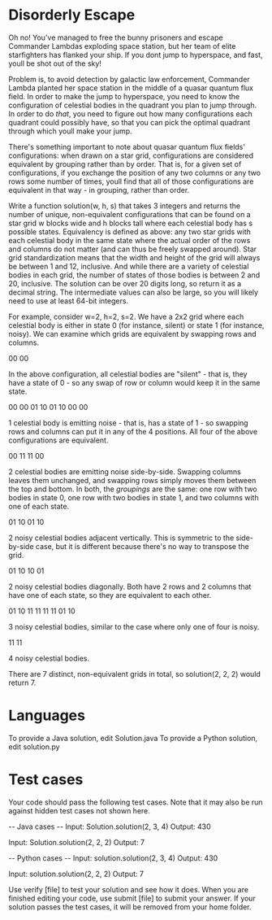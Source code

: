 Disorderly Escape
=================

Oh no! You've managed to free the bunny prisoners and escape Commander Lambdas exploding space station, but her team of elite starfighters has flanked your ship. If you dont jump to hyperspace, and fast, youll be shot out of the sky!

Problem is, to avoid detection by galactic law enforcement, Commander Lambda planted her space station in the middle of a quasar quantum flux field. In order to make the jump to hyperspace, you need to know the configuration of celestial bodies in the quadrant you plan to jump through. In order to do *that*, you need to figure out how many configurations each quadrant could possibly have, so that you can pick the optimal quadrant through which youll make your jump.

There's something important to note about quasar quantum flux fields' configurations: when drawn on a star grid, configurations are considered equivalent by grouping rather than by order. That is, for a given set of configurations, if you exchange the position of any two columns or any two rows some number of times, youll find that all of those configurations are equivalent in that way - in grouping, rather than order.

Write a function solution(w, h, s) that takes 3 integers and returns the number of unique, non-equivalent configurations that can be found on a star grid w blocks wide and h blocks tall where each celestial body has s possible states. Equivalency is defined as above: any two star grids with each celestial body in the same state where the actual order of the rows and columns do not matter (and can thus be freely swapped around). Star grid standardization means that the width and height of the grid will always be between 1 and 12, inclusive. And while there are a variety of celestial bodies in each grid, the number of states of those bodies is between 2 and 20, inclusive. The solution can be over 20 digits long, so return it as a decimal string.  The intermediate values can also be large, so you will likely need to use at least 64-bit integers.

For example, consider w=2, h=2, s=2. We have a 2x2 grid where each celestial body is either in state 0 (for instance, silent) or state 1 (for instance, noisy).  We can examine which grids are equivalent by swapping rows and columns.

00
00

In the above configuration, all celestial bodies are "silent" - that is, they have a state of 0 - so any swap of row or column would keep it in the same state.

00 00 01 10
01 10 00 00

1 celestial body is emitting noise - that is, has a state of 1 - so swapping rows and columns can put it in any of the 4 positions.  All four of the above configurations are equivalent.

00 11
11 00

2 celestial bodies are emitting noise side-by-side.  Swapping columns leaves them unchanged, and swapping rows simply moves them between the top and bottom.  In both, the *groupings* are the same: one row with two bodies in state 0, one row with two bodies in state 1, and two columns with one of each state.

01 10
01 10

2 noisy celestial bodies adjacent vertically. This is symmetric to the side-by-side case, but it is different because there's no way to transpose the grid.

01 10
10 01

2 noisy celestial bodies diagonally.  Both have 2 rows and 2 columns that have one of each state, so they are equivalent to each other.

01 10 11 11
11 11 01 10

3 noisy celestial bodies, similar to the case where only one of four is noisy.

11
11

4 noisy celestial bodies.

There are 7 distinct, non-equivalent grids in total, so solution(2, 2, 2) would return 7.

Languages
=========

To provide a Java solution, edit Solution.java
To provide a Python solution, edit solution.py

Test cases
==========
Your code should pass the following test cases.
Note that it may also be run against hidden test cases not shown here.

-- Java cases --
Input:
Solution.solution(2, 3, 4)
Output:
    430

Input:
Solution.solution(2, 2, 2)
Output:
    7

-- Python cases --
Input:
solution.solution(2, 3, 4)
Output:
    430

Input:
solution.solution(2, 2, 2)
Output:
    7

Use verify [file] to test your solution and see how it does. When you are finished editing your code, use submit [file] to submit your answer. If your solution passes the test cases, it will be removed from your home folder.
